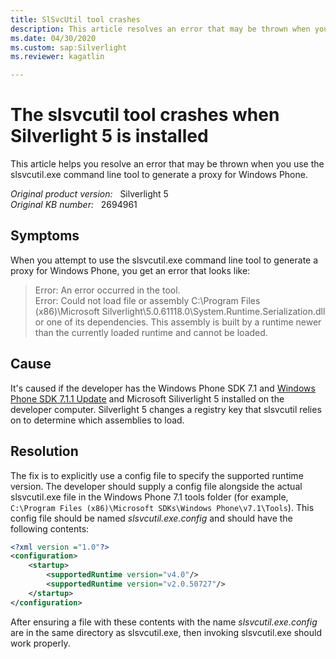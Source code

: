 ```yaml
---
title: SlSvcUtil tool crashes
description: This article resolves an error that may be thrown when you use the slsvcutil.exe command line tool to generate a proxy for Windows Phone.
ms.date: 04/30/2020
ms.custom: sap:Silverlight
ms.reviewer: kagatlin

---
```

# The slsvcutil tool crashes when Silverlight 5 is installed

This article helps you resolve an error that may be thrown when you use the slsvcutil.exe command line tool to generate a proxy for Windows Phone.

_Original product version:_ &nbsp; Silverlight 5  
_Original KB number:_ &nbsp; 2694961

## Symptoms

When you attempt to use the slsvcutil.exe command line tool to generate a proxy for Windows Phone, you get an error that looks like:

> Error: An error occurred in the tool.  
> Error: Could not load file or assembly C:\Program Files (x86)\Microsoft Silverlight\5.0.61118.0\System.Runtime.Serialization.dll or one of its dependencies. This assembly is built by a runtime newer than the currently loaded runtime and cannot be loaded.

## Cause

It's caused if the developer has the Windows Phone SDK 7.1 and [Windows Phone SDK 7.1.1 Update](https://www.microsoft.com/download/details.aspx?id=29233) and Microsoft Siliverlight 5 installed on the developer computer. Silverlight 5 changes a registry key that slsvcutil relies on to determine which assemblies to load.

## Resolution

The fix is to explicitly use a config file to specify the supported runtime version. The developer should supply a config file alongside the actual slsvcutil.exe file in the Windows Phone 7.1 tools folder (for example, `C:\Program Files (x86)\Microsoft SDKs\Windows Phone\v7.1\Tools`). This config file should be named *slsvcutil.exe.config* and should have the following contents:

```xml
<?xml version ="1.0"?>
<configuration>
    <startup>
        <supportedRuntime version="v4.0"/>
        <supportedRuntime version="v2.0.50727"/>
    </startup>
</configuration>
```

After ensuring a file with these contents with the name *slsvcutil.exe.config* are in the same directory as slsvcutil.exe, then invoking slsvcutil.exe should work properly.
